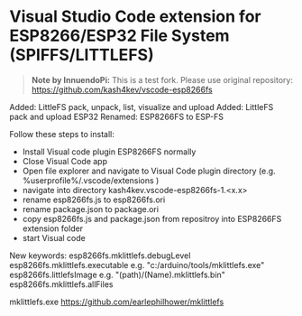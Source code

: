 # Visual Studio Code extension for ESP8266/ESP32 File System (SPIFFS/LITTLEFS)

> **Note by InnuendoPi:** This is a test fork. Please use original repository: <https://github.com/kash4kev/vscode-esp8266fs>

Added: LittleFS pack, unpack, list, visualize and upload
Added: LittleFS pack and upload ESP32
Renamed: ESP8266FS to ESP-FS

Follow these steps to install:

- Install Visual code plugin ESP8266FS normally
- Close Visual Code app
- Open file explorer and navigate to Visual Code plugin directory (e.g. %userprofile%/.vscode/extensions )
- navigate into directory kash4kev.vscode-esp8266fs-1.<x.x>
- rename esp8266fs.js to esp8266fs.ori
- rename package.json to package.ori
- copy esp8266fs.js and package.json from repositroy into ESP8266FS extension folder
- start Visual code

New keywords:
esp8266fs.mklittlefs.debugLevel
esp8266fs.mklittlefs.executable e.g. "c:/arduino/tools/mklittlefs.exe"
esp8266fs.littlefsImage e.g. "(path)/(Name).mklittlefs.bin"
esp8266fs.mklittlefs.allFiles

mklittlefs.exe <https://github.com/earlephilhower/mklittlefs>
